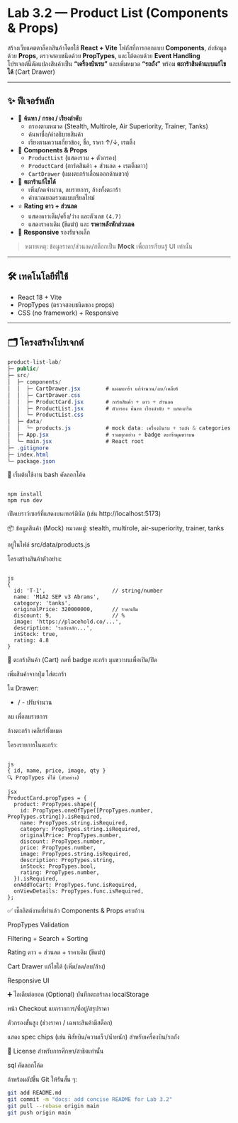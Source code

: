 # Lab 3.2 — Product List (Components & Props)

สร้างเว็บแคตตาล็อกสินค้าโดยใช้ **React + Vite** โฟกัสที่การออกแบบ **Components**, ส่งข้อมูลด้วย **Props**, ตรวจสอบชนิดด้วย **PropTypes**, และโต้ตอบด้วย **Event Handling**  
โปรเจกต์นี้ดัดแปลงสินค้าเป็น **“เครื่องบินรบ”** และเพิ่มหมวด **“รถถัง”** พร้อม **ตะกร้าสินค้าแบบแก้ไขได้** (Cart Drawer)

---

## ✨ ฟีเจอร์หลัก

- 🔎 **ค้นหา / กรอง / เรียงลำดับ**
  - กรองตามหมวด (Stealth, Multirole, Air Superiority, Trainer, Tanks)
  - ค้นหาชื่อ/คำอธิบายสินค้า
  - เรียงตามความเกี่ยวข้อง, ชื่อ, ราคา ↑/↓, เรตติ้ง
- 🧩 **Components & Props**
  - `ProductList` (แสดงรวม + ตัวกรอง)
  - `ProductCard` (การ์ดสินค้า + ส่วนลด + เรตติ้งดาว)
  - `CartDrawer` (แผงตะกร้าเลื่อนออกด้านขวา)
- 🛒 **ตะกร้าแก้ไขได้**
  - เพิ่ม/ลดจำนวน, ลบรายการ, ล้างทั้งตะกร้า
  - คำนวณยอดรวมแบบเรียลไทม์
- ⭐ **Rating ดาว + ส่วนลด**
  - แสดงดาวเต็ม/ครึ่ง/ว่าง และตัวเลข `(4.7)`
  - แสดงราคาเดิม (ขีดฆ่า) และ **ราคาหลังหักส่วนลด**
- 📱 **Responsive** รองรับจอเล็ก

> หมายเหตุ: ข้อมูลราคา/ส่วนลด/สต็อกเป็น **Mock** เพื่อการเรียนรู้ UI เท่านั้น

---

## 🛠 เทคโนโลยีที่ใช้

- React 18 + Vite
- PropTypes (ตรวจสอบชนิดของ props)
- CSS (no framework) + Responsive

---

## 🗂 โครงสร้างโปรเจกต์

```csharp
product-list-lab/
├─ public/
├─ src/
│  ├─ components/
│  │  ├─ CartDrawer.jsx        # แผงตะกร้า แก้จำนวน/ลบ/เคลียร์
│  │  ├─ CartDrawer.css
│  │  ├─ ProductCard.jsx       # การ์ดสินค้า + ดาว + ส่วนลด
│  │  ├─ ProductList.jsx       # ตัวกรอง ค้นหา เรียงลำดับ + แสดงกริด
│  │  └─ ProductList.css
│  ├─ data/
│  │  └─ products.js           # mock data: เครื่องบินรบ + รถถัง & categories
│  ├─ App.jsx                  # รวมทุกอย่าง + badge ตะกร้ามุมขวาบน
│  └─ main.jsx                 # React root
├─ .gitignore
├─ index.html
└─ package.json

```

🚀 เริ่มต้นใช้งาน
bash
คัดลอกโค้ด

```

npm install
npm run dev

```

เปิดเบราว์เซอร์ที่แสดงบนเทอร์มินัล (เช่น http://localhost:5173)

📦 ข้อมูลสินค้า (Mock)
หมวดหมู่: stealth, multirole, air-superiority, trainer, tanks

อยู่ในไฟล์ src/data/products.js

โครงสร้างสินค้าตัวอย่าง:

```

js
{
  id: 'T-1',                     // string/number
  name: 'M1A2 SEP v3 Abrams',
  category: 'tanks',
  originalPrice: 320000000,      // ราคาเต็ม
  discount: 9,                   // %
  image: 'https://placehold.co/...',
  description: 'รถถังหลัก...',
  inStock: true,
  rating: 4.8
}

```

🧮 ตะกร้าสินค้า (Cart)
กดที่ badge ตะกร้า มุมขวาบนเพื่อเปิด/ปิด

เพิ่มสินค้าจากปุ่ม ใส่ตะกร้า

ใน Drawer:

+ / - ปรับจำนวน

ลบ เพื่อลบรายการ

ล้างตะกร้า เคลียร์ทั้งหมด

โครงรายการในตะกร้า:

```

js
{ id, name, price, image, qty }
🔍 PropTypes ที่ใช้ (ตัวอย่าง)

```
```
jsx
ProductCard.propTypes = {
  product: PropTypes.shape({
    id: PropTypes.oneOfType([PropTypes.number, PropTypes.string]).isRequired,
    name: PropTypes.string.isRequired,
    category: PropTypes.string.isRequired,
    originalPrice: PropTypes.number,
    discount: PropTypes.number,
    price: PropTypes.number,
    image: PropTypes.string.isRequired,
    description: PropTypes.string,
    inStock: PropTypes.bool,
    rating: PropTypes.number,
  }).isRequired,
  onAddToCart: PropTypes.func.isRequired,
  onViewDetails: PropTypes.func.isRequired,
};

```

✅ เช็กลิสต์งานที่ทำแล้ว
 Components & Props ครบถ้วน

 PropTypes Validation

 Filtering + Search + Sorting

 Rating ดาว + ส่วนลด + ราคาเดิม (ขีดฆ่า)

 Cart Drawer แก้ไขได้ (เพิ่ม/ลด/ลบ/ล้าง)

 Responsive UI

➕ ไอเดียต่อยอด (Optional)
บันทึกตะกร้าลง localStorage

หน้า Checkout แยกรายการ/ที่อยู่/สรุปราคา

ตัวกรองขั้นสูง (ช่วงราคา / เฉพาะสินค้ามีสต็อก)

แสดง spec chips (เช่น พิสัยบิน/ความเร็ว/น้ำหนัก) สำหรับเครื่องบิน/รถถัง

📄 License
สำหรับการศึกษา/สาธิตเท่านั้น

sql
คัดลอกโค้ด

ถ้าพร้อมอัปขึ้น Git ให้รันสั้น ๆ:
```bash
git add README.md
git commit -m "docs: add concise README for Lab 3.2"
git pull --rebase origin main
git push origin main
